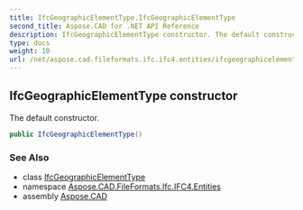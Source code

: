 ```yaml
---
title: IfcGeographicElementType.IfcGeographicElementType
second_title: Aspose.CAD for .NET API Reference
description: IfcGeographicElementType constructor. The default constructor
type: docs
weight: 10
url: /net/aspose.cad.fileformats.ifc.ifc4.entities/ifcgeographicelementtype/ifcgeographicelementtype/
---
```

## IfcGeographicElementType constructor

The default constructor.

```csharp
public IfcGeographicElementType()
```

### See Also

* class [IfcGeographicElementType](../)
* namespace [Aspose.CAD.FileFormats.Ifc.IFC4.Entities](../../ifcgeographicelementtype/)
* assembly [Aspose.CAD](../../../)


